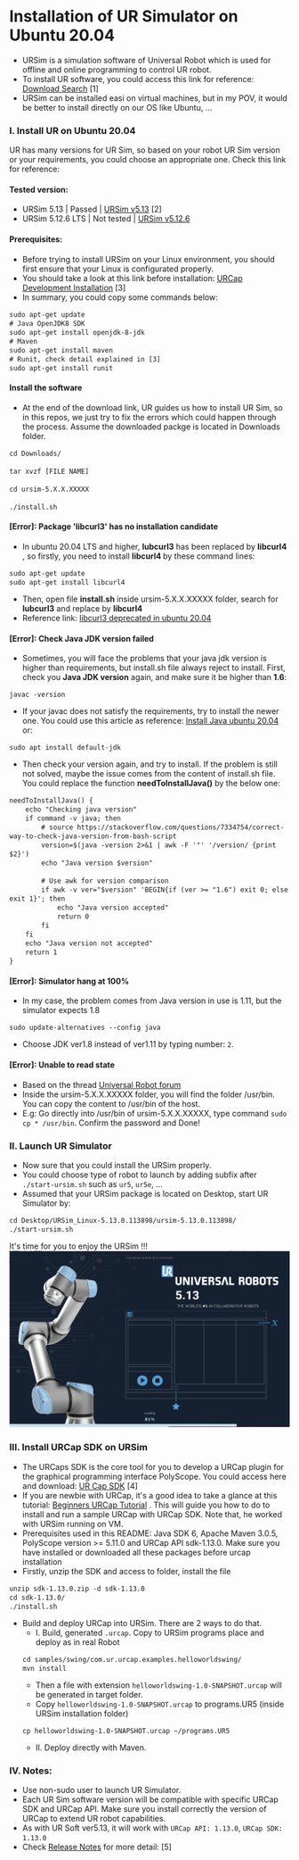 # Installation of UR Simulator on Ubuntu 20.04
- URSim is a simulation software of Universal Robot which is used for offline and online programming to control UR robot. 
- To install UR software, you could access this link for reference: [Download Search](https://www.universal-robots.com/download/?query=)  [1]
- URSim can be installed easi on virtual machines, but in my POV, it would be better to install directly on our OS like Ubuntu, ...

### I. Install UR on Ubuntu 20.04
UR has many versions for UR Sim, so based on your robot UR Sim version or your requirements, you could choose an appropriate one. Check this link for reference: 
#### Tested version:
- URSim 5.13           | Passed     | [URSim v5.13](https://www.universal-robots.com/download/software-e-series/simulator-linux/offline-simulator-e-series-ur-sim-for-linux-5130/)  [2]
- URSim 5.12.6 LTS     | Not tested | [URSim v5.12.6](https://www.universal-robots.com/download/software-e-series/simulator-linux/offline-simulator-e-series-ur-sim-for-linux-5126-lts/) 
#### Prerequisites:
- Before trying to install URSim on your Linux environment, you should first ensure that your Linux is configurated properly.
- You should take a look at this link before installation: [URCap Development Installation](https://www.universal-robots.com/articles/ur/urplus-resources/urcap-how-to-install-ursim-for-urcaps-development/) [3]
- In summary, you could copy some commands below:
```
sudo apt-get update
# Java OpenJDK8 SDK
sudo apt-get install openjdk-8-jdk
# Maven
sudo apt-get install maven
# Runit, check detail explained in [3]
sudo apt-get install runit
```

#### Install the software 
- At the end of the download link, UR guides us how to install UR Sim, so in this repos, we just try to fix the errors which could happen through the process. Assume the downloaded packge is located in Downloads folder.
```
cd Downloads/

tar xvzf [FILE NAME]

cd ursim-5.X.X.XXXXX

./install.sh 
```
#### [Error]: Package 'libcurl3' has no installation candidate    
- In ubuntu 20.04 LTS and higher, <strong>lubcurl3</strong> has been replaced by <strong> libcurl4 </strong>, so firstly, you need to install <strong> libcurl4 </strong> by these command lines:
```
sudo apt-get update
sudo apt-get install libcurl4
```
- Then, open file <strong>install.sh</strong> inside ursim-5.X.X.XXXXX folder, search for <strong>lubcurl3</strong> and replace by <strong> libcurl4 </strong>
- Reference link: [libcurl3 deprecated in ubuntu 20.04](https://askubuntu.com/questions/1363847/e-package-libcurl3-has-no-installation-candidate-in-ubuntu21-04)   
#### [Error]: Check Java JDK version failed   
- Sometimes, you will face the problems that your java jdk version is higher than requirements, but install.sh file always reject to install. First, check you <strong>Java JDK version</strong> again, and make sure it be higher than <strong>1.6</strong>:
```
javac -version
```
- If your javac does not satisfy the requirements, try to install the newer one. You could use this article as reference: [Install Java ubuntu 20.04](https://www.digitalocean.com/community/tutorials/how-to-install-java-with-apt-on-ubuntu-20-04) or:
```
sudo apt install default-jdk
```
- Then check your version again, and try to install. If the problem is still not solved, maybe the issue comes from the content of install.sh file. You could replace the function <strong>needToInstallJava()</strong> by the below one:
```
needToInstallJava() {
    echo "Checking java version"
    if command -v java; then
        # source https://stackoverflow.com/questions/7334754/correct-way-to-check-java-version-from-bash-script
        version=$(java -version 2>&1 | awk -F '"' '/version/ {print $2}')
        echo "Java version $version"

        # Use awk for version comparison
        if awk -v ver="$version" 'BEGIN{if (ver >= "1.6") exit 0; else exit 1}'; then
            echo "Java version accepted"
            return 0
        fi
    fi
    echo "Java version not accepted"
    return 1
}
```
#### [Error]: Simulator hang at 100%
- In my case, the problem comes from Java version in use is 1.11, but the simulator expects 1.8
```
sudo update-alternatives --config java
```
- Choose JDK ver1.8 instead of ver1.11 by typing number: ```2```.

#### [Error]: Unable to read state
- Based on the thread [Universal Robot forum](https://forum.universal-robots.com/t/jsonmappingexception-while-getting-control-mode-from-uradmin-scipt/15769)
- Inside the ursim-5.X.X.XXXXX folder, you will find the folder /usr/bin. You can copy the content to /usr/bin of the host.
- E.g: Go directly into /usr/bin of ursim-5.X.X.XXXXX, type command ``` sudo cp * /usr/bin ```. Confirm the password and Done!
### II. Launch UR Simulator
- Now sure that you could install the URSim properly.
- You could choose type of robot to launch by adding subfix after ```./start-ursim.sh``` such as ```ur5```, ```ur5e```, ...
- Assumed that your URSim package is located on Desktop, start UR Simulator by:
```
cd Desktop/URSim_Linux-5.13.0.113898/ursim-5.13.0.113898/
./start-ursim.sh
```
It's time for you to enjoy the URSim !!!
![alt text](images/ursim_ubuntu.png "ursim_ubuntu")    

### III. Install URCap SDK on URSim
- The URCaps SDK is the core tool for you to develop a URCap plugin for the graphical programming interface PolyScope. You could access here and download: [UR Cap SDK](https://www.universal-robots.com/download/software-e-series/support/urcaps-sdk/)   [4]
- If you are newbie with URCap, it's a good idea to take a glance at this tutorial: [Beginners URCap Tutorial](https://youtu.be/ncZJQKL4Fxo?si=zrQt5sAAuYwgPKu6) . This will guide you how to do to install and run a sample URCap with URCap SDK. Note that, he worked with URSim running on VM.
- Prerequisites used in this README: Java SDK 6, Apache Maven 3.0.5, PolyScope version >= 5.11.0 and URCap API sdk-1.13.0. Make sure you have installed or downloaded all these packages before urcap installation
- Firstly, unzip the SDK and access to folder, install the file
```
unzip sdk-1.13.0.zip -d sdk-1.13.0
cd sdk-1.13.0/
./install.sh
```
- Build and deploy URCap into URSim. There are 2 ways to do that.
  +  I. Build, generated ```.urcap```. Copy to URSim programs place and deploy as in real Robot
    ```
    cd samples/swing/com.ur.urcap.examples.helloworldswing/
    mvn install
    ```
  +    Then a file with extension ```helloworldswing-1.0-SNAPSHOT.urcap``` will be generated in target folder.
  +    Copy ```helloworldswing-1.0-SNAPSHOT.urcap``` to programs.UR5 (inside URSim installation folder)
    ```   
    cp helloworldswing-1.0-SNAPSHOT.urcap ~/programs.UR5
    ```
  +    II. Deploy directly with Maven.
### IV. Notes: 
- Use non-sudo user to launch UR Simulator.
- Each UR Sim software version will be compatible with specific URCap SDK and URCap API. Make sure you install correctly the version of URCap to extend UR robot capabilities.
- As with UR Soft ver5.13, it will work with ```URCap API: 1.13.0```, ```URCap SDK: 1.13.0```
- Check [Release Notes](https://www.universal-robots.com/articles/ur/release-notes/release-note-software-version-513xx/) for more detail:    [5]

